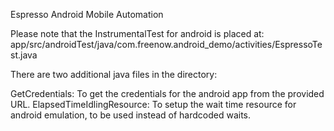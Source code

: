 Espresso Android Mobile Automation

Please note that the InstrumentalTest for android is placed at:
app/src/androidTest/java/com.freenow.android_demo/activities/EspressoTest.java

There are two additional java files in the directory:

GetCredentials: To get the credentials for the android app from the provided URL.
ElapsedTimeIdlingResource: To setup the wait time resource for android emulation, to be used instead of hardcoded waits.
